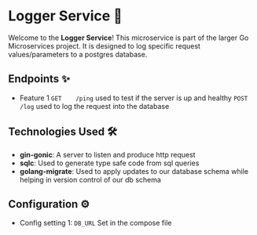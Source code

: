 # Logger Service 🚀

Welcome to the **Logger Service**! This microservice is part of the larger Go Microservices project. It is designed to log specific request values/parameters to a postgres database.

## Endpoints ✨

- Feature 1
  `GET    /ping` used to test if the server is up and healthy
  `POST     /log` used to log the request into the database

## Technologies Used 🛠️

- **gin-gonic**: A server to listen and produce http request
- **sqlc**: Used to generate type safe code from sql queries
- **golang-migrate**: Used to apply updates to our database schema while helping in version control of our db schema

## Configuration ⚙️

- Config setting 1: `DB_URL` Set in the compose file
